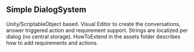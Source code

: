 ## Simple DialogSystem
Unity/ScriptableObject based.
Visual Editor to create the conversations, answer triggered action and requirement support.
Strings are localized per dialog (no central storage).
HowToExtend in the assets folder describes how to add requirements and actions.
